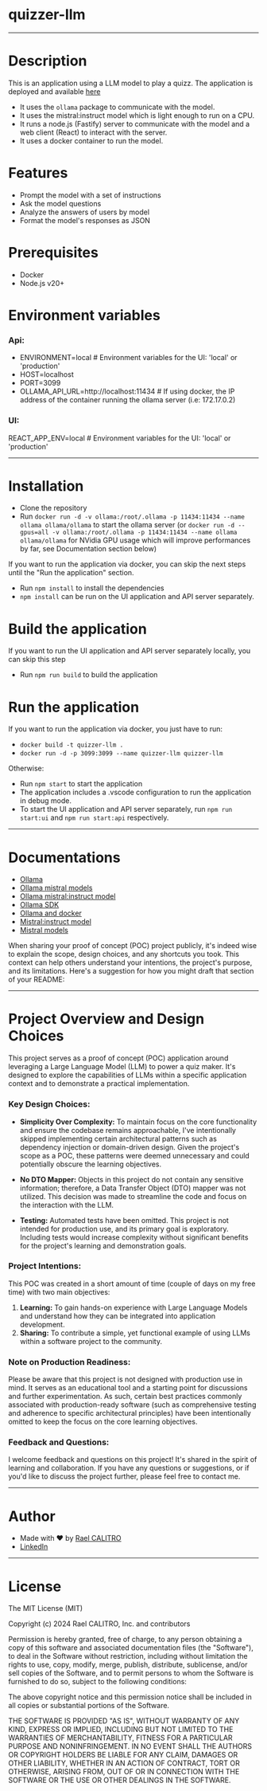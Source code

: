 # quizzer-llm

---

# Description

This is an application using a LLM model to play a quizz.
The application is deployed and available [here](https://quizzer-llm.rael-calitro.ovh/)

- It uses the `ollama` package to communicate with the model.
- It uses the mistral:instruct model which is light enough to run on a CPU.
- It runs a node.js (Fastify) server to communicate with the model and a web client (React) to interact with the server.
- It uses a docker container to run the model.

# Features

- Prompt the model with a set of instructions
- Ask the model questions
- Analyze the answers of users by model
- Format the model's responses as JSON

# Prerequisites

- Docker
- Node.js v20+

# Environment variables

### Api:

- ENVIRONMENT=local # Environment variables for the UI: 'local' or 'production'
- HOST=localhost
- PORT=3099
- OLLAMA_API_URL=http://localhost:11434 # If using docker, the IP address of the container running the ollama server (i.e: 172.17.0.2)

### UI:

REACT_APP_ENV=local # Environment variables for the UI: 'local' or 'production'

---

# Installation

- Clone the repository
- Run `docker run -d -v ollama:/root/.ollama -p 11434:11434 --name ollama ollama/ollama` to start the ollama server (or `docker run -d --gpus=all -v ollama:/root/.ollama -p 11434:11434 --name ollama ollama/ollama` for NVidia GPU usage which will improve performances by far, see Documentation section below)

If you want to run the application via docker, you can skip the next steps until the "Run the application" section.

- Run `npm install` to install the dependencies
- `npm install` can be run on the UI application and API server separately.

# Build the application

If you want to run the UI application and API server separately locally, you can skip this step

- Run `npm run build` to build the application

# Run the application

If you want to run the application via docker, you just have to run:

- `docker build -t quizzer-llm .`
- `docker run -d -p 3099:3099 --name quizzer-llm quizzer-llm`

Otherwise:

- Run `npm start` to start the application
- The application includes a .vscode configuration to run the application in debug mode.
- To start the UI application and API server separately, run `npm run start:ui` and `npm run start:api` respectively.

---

# Documentations

- [Ollama](https://ollama.com/)
- [Ollama mistral models](https://ollama.ai/library/mistral)
- [Ollama mistral:instruct model](https://ollama.ai/library/mistral:instruct)
- [Ollama SDK](https://github.com/ollama/ollama-js)
- [Ollama and docker](https://ollama.ai/blog/ollama-is-now-available-as-an-official-docker-image)
- [Mistral:instruct model](https://huggingface.co/mistralai/Mistral-7B-Instruct-v0.2)
- [Mistral models](https://docs.mistral.ai/models/)

When sharing your proof of concept (POC) project publicly, it's indeed wise to explain the scope, design choices, and any shortcuts you took. This context can help others understand your intentions, the project's purpose, and its limitations. Here's a suggestion for how you might draft that section of your README:

---

# Project Overview and Design Choices

This project serves as a proof of concept (POC) application around leveraging a Large Language Model (LLM) to power a quiz maker. It's designed to explore the capabilities of LLMs within a specific application context and to demonstrate a practical implementation.

### Key Design Choices:

- **Simplicity Over Complexity:** To maintain focus on the core functionality and ensure the codebase remains approachable, I've intentionally skipped implementing certain architectural patterns such as dependency injection or domain-driven design. Given the project's scope as a POC, these patterns were deemed unnecessary and could potentially obscure the learning objectives.

- **No DTO Mapper:** Objects in this project do not contain any sensitive information; therefore, a Data Transfer Object (DTO) mapper was not utilized. This decision was made to streamline the code and focus on the interaction with the LLM.

- **Testing:** Automated tests have been omitted. This project is not intended for production use, and its primary goal is exploratory. Including tests would increase complexity without significant benefits for the project's learning and demonstration goals.

### Project Intentions:

This POC was created in a short amount of time (couple of days on my free time) with two main objectives:

1. **Learning:** To gain hands-on experience with Large Language Models and understand how they can be integrated into application development.
2. **Sharing:** To contribute a simple, yet functional example of using LLMs within a software project to the community.

### Note on Production Readiness:

Please be aware that this project is not designed with production use in mind. It serves as an educational tool and a starting point for discussions and further experimentation. As such, certain best practices commonly associated with production-ready software (such as comprehensive testing and adherence to specific architectural principles) have been intentionally omitted to keep the focus on the core learning objectives.

### Feedback and Questions:

I welcome feedback and questions on this project! It's shared in the spirit of learning and collaboration. If you have any questions or suggestions, or if you'd like to discuss the project further, please feel free to contact me.

---

# Author

- Made with ❤️ by [Rael CALITRO](https://rael-calitro.ovh)
- [LinkedIn](https://www.linkedin.com/in/rael-calitro-4a519a187/)

---

# License

The MIT License (MIT)

Copyright (c) 2024 Rael CALITRO, Inc. and contributors

Permission is hereby granted, free of charge, to any person obtaining a copy
of this software and associated documentation files (the "Software"), to deal
in the Software without restriction, including without limitation the rights
to use, copy, modify, merge, publish, distribute, sublicense, and/or sell
copies of the Software, and to permit persons to whom the Software is
furnished to do so, subject to the following conditions:

The above copyright notice and this permission notice shall be included in
all copies or substantial portions of the Software.

THE SOFTWARE IS PROVIDED "AS IS", WITHOUT WARRANTY OF ANY KIND, EXPRESS OR
IMPLIED, INCLUDING BUT NOT LIMITED TO THE WARRANTIES OF MERCHANTABILITY,
FITNESS FOR A PARTICULAR PURPOSE AND NONINFRINGEMENT. IN NO EVENT SHALL THE
AUTHORS OR COPYRIGHT HOLDERS BE LIABLE FOR ANY CLAIM, DAMAGES OR OTHER
LIABILITY, WHETHER IN AN ACTION OF CONTRACT, TORT OR OTHERWISE, ARISING FROM,
OUT OF OR IN CONNECTION WITH THE SOFTWARE OR THE USE OR OTHER DEALINGS IN
THE SOFTWARE.
